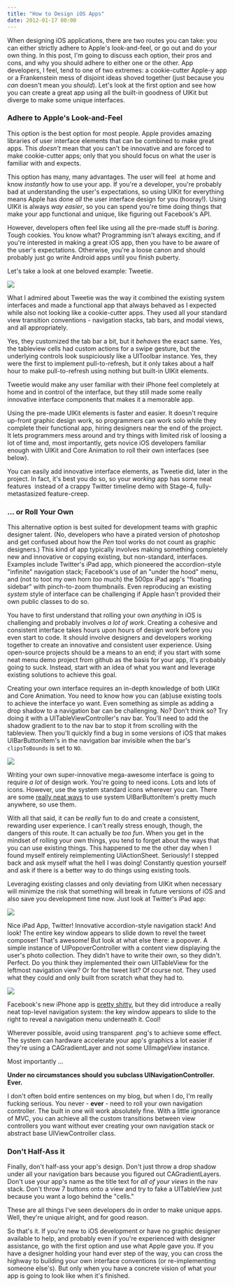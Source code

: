 ```yaml
---
title: "How to Design iOS Apps"
date: 2012-01-17 00:00
---
```


<p>When designing iOS applications, there are two routes you can take: you can either strictly adhere to Apple's look-and-feel, or go out and do your own thing. In this post, I'm going to discuss each option, their pros and cons, and why you should adhere to either one or the other.<!--more-->
App developers, I feel, tend to one of two extremes: a cookie-cutter Apple-y app or a Frankenstein mess of disjoint ideas shoved together (just because you <em>can</em> doesn't mean you <em>should</em>). Let's look at the first option and see how you can create a great app using all the built-in goodness of UIKit but diverge to make some unique interfaces.</p>

<h3>Adhere to Apple's Look-and-Feel</h3>

<p>This option is the best option for most people. Apple provides amazing libraries of user interface elements that can be combined to make great apps. This <em>doesn't</em> mean that you can't be innovative and are forced to make cookie-cutter apps; only that you should focus on what the user is familiar with and expects.</p>

<p>This option has many, many advantages. The user will feel  at home and know <em>instantly</em> how to use your app. If you're a developer, you're probably bad at understanding the user's expectations, so using UIKit for everything means Apple has done <em>all</em> the user interface design for you (hooray!). Using UIKit is always <em>way easier</em>, so you can spend you're time doing things that make your app functional and unique, like figuring out Facebook's API.</p>

<p>However, developers often feel like using all the pre-made stuff is <em>boring</em>. Tough cookies. You know what? Programming isn't always exciting, and if you're interested in making a great iOS app, then you have to be aware of the user's expectations. Otherwise, you're a loose canon and should probably just go write Android apps until you finish puberty.</p>

<p>Let's take a look at one beloved example: Tweetie.</p>

<img src="/img/import/blog/2012/01/how-to-design-ios-apps/1D269448944548D3B62E9F710C1FA66F.jpg" class="img-responsive" />

<p>What I admired about Tweetie was the way it combined the existing system interfaces and made a functional app that always behaved as I expected while also not looking like a cookie-cutter apps. They used all your standard view transition conventions - navigation stacks, tab bars, and modal views, and all appropriately.<br></p>

<p>Yes, they customized the tab bar a bit, but it <em>behaves</em> the exact same. Yes, the tableview cells had custom actions for a swipe gesture, but the underlying controls look suspiciously like a UIToolbar instance. Yes, they were the first to implement pull-to-refresh, but it only takes about a half hour to make pull-to-refresh using nothing but built-in UIKit elements.</p>

<p>Tweetie would make any user familiar with their iPhone feel completely at home and in control of the interface, but they still made some really innovative interface components that makes it a memorable app.</p>

<p>Using the pre-made UIKit elements is faster and easier. It doesn't require up-front graphic design work, so programmers can work solo while they complete their functional app, hiring designers near the end of the project. It lets programmers mess around and try things with limited risk of loosing a lot of time and, most importantly, gets novice iOS developers familiar enough with UIKit and Core Animation to roll their own interfaces (see below).</p>

<p>You can easily add innovative interface elements, as Tweetie did, later in the project. In fact, it's best you do so, so your <em>working</em> app has some neat features  instead of a crappy Twitter timeline demo with Stage-4, fully-metastasized feature-creep.</p>

<h3>... or Roll Your Own</h3>

<p>This alternative option is best suited for development teams with graphic designer talent. (No, developers who have a pirated version of photoshop and get confused about how the <em>Pen</em> tool works do not count as graphic designers.) This kind of app typically involves making something completely new and innovative or copying existing, but non-standard, interfaces. Examples include Twitter's iPad app, which pioneered the accordion-style "infinite" navigation stack; Facebook's use of an "under the hood" menu, and (not to toot my own horn <em>too</em> much) the 500px iPad app's "floating sidebar" with pinch-to-zoom thumbnails. Even reproducing an existing <em>system</em> style of interface can be challenging if Apple hasn't provided their own public classes to do so.</p>

<p>You have to first understand that rolling your own <em>anything</em> in iOS is challenging and probably involves <em>a lot of work</em>. Creating a cohesive and consistent interface takes hours upon hours of design work before you even start to code. It should involve designers and developers working together to create an innovative and consistent user experience. Using open-source projects should be a means to an end; if you start with some neat menu demo project from github as the basis for your app, it's probably going to suck. Instead, start with an idea of what you want and leverage existing solutions to achieve this goal.</p>

<p>Creating your own interface requires an in-depth knowledge of both UIKit and Core Animation. You need to know how you can (ab)use existing tools to achieve the interface yo want. Even something as simple as adding a drop shadow to a navigation bar can be challenging. No? Don't think so? Try doing it with a UITableViewController's nav bar. You'll need to add the shadow gradient to to the nav bar to stop it from scrolling with the tableview. Then you'll quickly find a bug in some versions of iOS that makes UIBarButtonItem's in the navigation bar invisible when the bar's <code>clipsToBounds</code> is set to <code>NO</code>.</p>

<img src="/img/import/blog/2012/01/how-to-design-ios-apps/70B13B2E093641B085650FEC9ADA7989.jpg" class="img-responsive" />

<p>Writing your own super-innovative mega-awesome interface is going to require <em>a lot</em> of design work. You're going to need icons. Lots and lots of icons. However, use the system standard icons wherever you can. There are some <a href="https://github.com/0xced/UIKit-Artwork-Extractor" target="_blank">really neat ways</a> to use system UIBarButtonItem's pretty much anywhere, so use them.</p>

<p>With all that said, it can be <em>really</em> fun to do and create a consistent, rewarding user experience. I can't really stress enough, though, the dangers of this route. It can actually be <em>too fun</em>. When you get in the mindset of rolling your own things, you tend to forget about the ways that you can use existing things. This happened to me the other day when I found myself entirely reimplementing UIActionSheet. Seriously! I stepped back and ask myself what the hell I was doing! Constantly question yourself and ask if there is a better way to do things using existing tools.</p>

<p>Leveraging existing classes and only deviating from UIKit when necessary will minimize the risk that something will break in future versions of iOS and also save you development time now. Just look at Twitter's iPad app:</p>

<img src="/img/import/blog/2012/01/how-to-design-ios-apps/18AC87408126482D94798A2BBB6A3920.jpg" class="img-responsive" />

<p>Nice iPad App, Twitter! Innovative accordion-style navigation stack! And look! The entire key window appears to slide down to revel the tweet composer! That's awesome! But look at what else there: a popover. A simple instance of UIPopoverController with a content view displaying the user's photo collection. They didn't have to write their own, so they didn't. Perfect. Do you think they implemented their own UITableView for the leftmost navigation view? Or for the tweet list? Of course not. They used what they could and only built from scratch what they had to.</p>

<img src="/img/import/blog/2012/01/how-to-design-ios-apps/95F2C6064EC6481DAF6303862EE38C32.png" class="img-responsive" />

<p>Facebook's new iPhone app is <a href="http://ashfurrow.com/2012/01/new-facebook-iphone-app/">pretty shitty</a>, but they did introduce a really neat top-level navigation system: the key window appears to slide to the right to reveal a navigation menu underneath it. Cool!</p>

<p>Wherever possible, avoid using transparent .png's to achieve some effect. The system can hardware accelerate your app's graphics a lot easier if they're using a CAGradientLayer and not some UIImageView instance.</p>

<p>Most importantly ...</p>

<p><strong>Under no circumstances should you subclass UINavigationController. Ever.</strong></p>

<p>I don't often bold entire sentences on my blog, but when I do, I'm really fucking serious. You never - <strong>ever</strong> - need to roll your own navigation controller. The built in one will work absolutely fine. With a little ignorance of MVC, you can achieve all the custom transitions between view controllers you want without ever creating your own navigation stack or abstract base UIViewController class.</p>

<h3>Don't Half-Ass it</h3>

<p>Finally, don't half-ass your app's design. Don't just throw a drop shadow under all your navigation bars because you figured out CAGradientLayers. Don't use your app's name as the title text for <em>all of your views</em> in the nav stack. Don't throw 7 buttons onto a view and try to fake a UITableView just because you want a logo behind the "cells."</p>

<p>These are all things I've seen developers do in order to make unique apps. Well, they're unique alright, and for good reason.</p>

<p>So that's it. If you're new to iOS development or have no graphic designer available to help, and probably even if you're experienced with designer assistance, go with the first option and use what Apple gave you. If you have a designer holding your hand ever step of the way, you can cross the highway to building your own interface conventions (or re-implementing someone else's). But only when you have a concrete vision of what your app is going to look like when it's finished.</p>

<!-- more -->

